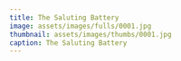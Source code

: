 ```yaml
---
title: The Saluting Battery
image: assets/images/fulls/0001.jpg
thumbnail: assets/images/thumbs/0001.jpg
caption: The Saluting Battery
---
```

